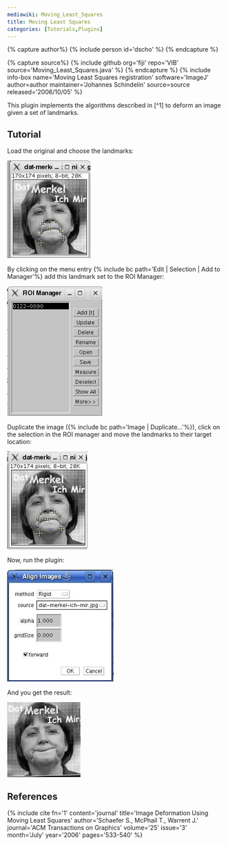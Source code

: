 ```yaml
---
mediawiki: Moving_Least_Squares
title: Moving Least Squares
categories: [Tutorials,Plugins]
---
```



{% capture author%}
{% include person id='dscho' %}
{% endcapture %}

{% capture source%}
{% include github org='fiji' repo='VIB' source='Moving\_Least\_Squares.java' %}
{% endcapture %}
{% include info-box name='Moving Least Squares registration' software='ImageJ' author=author maintainer='Johannes Schindelin' source=source released='2006/10/05' %}

This plugin implements the algorithms described in [^1] to deform an image given a set of landmarks.

## Tutorial

Load the original and choose the landmarks:

![](/media/plugins/mls-orig.jpg)

By clicking on the menu entry {% include bc path='Edit | Selection | Add to Manager'%} add this landmark set to the ROI Manager:

![](/media/plugins/mls-roi-manager.jpg)

Duplicate the image ({% include bc path='Image | Duplicate...'%}), click on the selection in the ROI manager and move the landmarks to their target location:

![](/media/plugins/mls-new1.jpg)

Now, run the plugin:

![](/media/plugins/mls-dialog.jpg)

And you get the result:

![](/media/plugins/mls-new2.jpg)

## References

{% include cite fn='1' content='journal' title='Image Deformation Using Moving Least Squares' author='Schaefer S., McPhail T., Warrent J.' journal='ACM Transactions on Graphics' volume='25' issue='3' month='July' year='2006' pages='533-540' %}
